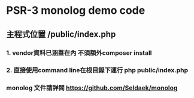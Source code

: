 # PSR-3 monolog demo code

## 主程式位置 /public/index.php

### 1. vendor資料已涵蓋在內 不須額外composer install
### 2. 直接使用command line在根目錄下運行 php public/index.php

### monolog 文件請詳閱 https://github.com/Seldaek/monolog
